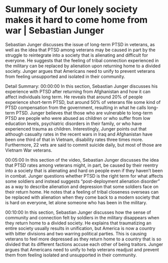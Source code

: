 # Summary of Our lonely society makes it hard to come home from war | Sebastian Junger

Sebastian Junger discusses the issue of long-term PTSD in veterans, as well as the idea that PTSD among veterans may be caused in part by the struggle to reintegrate into a society that is alienating and difficult for everyone. He suggests that the feeling of tribal connection experienced in the military can be replaced by alienation upon returning home to a divided society. Junger argues that Americans need to unify to prevent veterans from feeling unsupported and isolated in their community.

Detail Summary: 
00:00:00
In this section, Sebastian Junger discusses his experience with PTSD after returning from Afghanistan and how it can affect individuals long term. He reveals that around 20% of people experience short-term PTSD, but around 50% of veterans file some kind of PTSD compensation from the government, resulting in what he calls long-term PTSD. Junger believes that those who are vulnerable to long-term PTSD are people who were abused as children or who suffer from low education levels, psychiatric disorders in their family, or who have experienced trauma as children. Interestingly, Junger points out that although casualty rates in the recent wars in Iraq and Afghanistan have been one third of that in Vietnam, disability rates three times more. Furthermore, 22 vets are said to commit suicide daily, but most of those are Vietnam War veterans.

00:05:00
In this section of the video, Sebastian Junger discusses the idea that PTSD rates among veterans might, in part, be caused by their reentry into a society that is alienating and hard on people even if they haven’t been in combat. Junger questions whether PTSD is the right term for what affects some soldiers and instead suggests “post-deployment alienation disorder” as a way to describe alienation and depression that some soldiers face on their return home. He notes that a feeling of tribal closeness overseas can be replaced with alienation when they come back to a modern society that is hard on everyone, let alone someone who has been in the military.

00:10:00
In this section, Sebastian Junger discusses how the sense of community and connection felt by soldiers in the military disappears when they return home to a divided society. He explains that traumatizing an entire society usually results in unification, but America is now a country with bitter divisions and two warring political parties. This is causing veterans to feel more depressed as they return home to a country that is so divided that its different factions accuse each other of being traitors. Junger argues that Americans need to unify to help veterans readjust and prevent them from feeling isolated and unsupported in their community.

